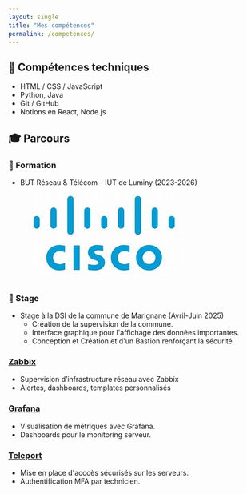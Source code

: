 ```yaml
---
layout: single
title: "Mes compétences"
permalink: /competences/
---
```


## 🔧 Compétences techniques

- HTML / CSS / JavaScript
- Python, Java
- Git / GitHub
- Notions en React, Node.js

## 🎓 Parcours

### 🎒 Formation
- BUT Réseau & Télécom – IUT de Luminy (2023-2026)
![Logo Cisco](/assets/images/cisco.jpg)

### 💼 Stage
- Stage à la DSI de la commune de Marignane (Avril-Juin 2025)
  - Création de la supervision de la commune.
  - Interface graphique pour l'affichage des données importantes.
  - Conception et Création et d'un Bastion renforçant la sécurité
 
### [Zabbix](../zabbix/)
- Supervision d’infrastructure réseau avec Zabbix
- Alertes, dashboards, templates personnalisés

### [Grafana](../grafana/)
- Visualisation de métriques avec Grafana.
- Dashboards pour le monitoring serveur.

### [Teleport](../teleport/)
- Mise en place d'acccès sécurisés sur les serveurs.
- Authentification MFA par technicien.
